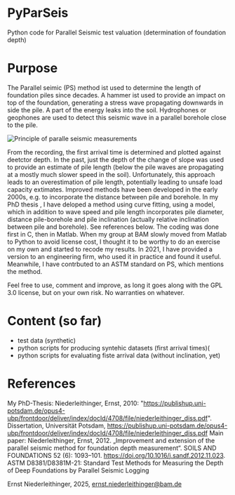 # PyParSeis
Python code for Parallel Seismic test valuation (determination of foundation depth)

# Purpose
The Parallel seimic (PS) method ist used to determine the length of foundation piles since decades. A hammer ist used to provide an impact on top of the foundation, generating a stress wave propagating downwards in side the pile. A part of the energy leaks into the soil. Hydrophones or geophones are used to detect this seismic wave in a parallel borehole close to the pile.

![Principle of paralle seismic measurements](/../main/ParSeis-principle.jpg) 

From the recording, the first arrival time is determined and plotted against deetctor depth. In the past, just the depth of the change of slope was used to provide an estimate of pile length (below the pile waves are propagating at a mostly much slower speed in the soil). Unfortunately, this approach leads to an overestimation of pile length, potentially leading to unsafe load capacity extimates. Improved methods have been developed in the early 2000s, e.g. to incorporate the distance between pile and borehole.
In my PhD thesis , I have deloped a method using curve fitting, using a model, which in addition to wave speed and pile length incorporates pile diameter, distance pile-borehole and pile inclination (actually relative inclination between pile and borehole). See references below. The coding was done first in C, then in Matlab. When my group at BAM slowly moved from Matlab to Python to avoid license cost, I thought it to be worthy to do an exercise on my own and started to recode my results. In 2021, I have provided a version to an engineering firm, who used it in practice and found it useful. Meanwhile, I have contrbuted to an ASTM standard on PS, which mentions the method.  

Feel free to use, comment and improve, as long it goes along with the GPL 3.0 license, but on your own risk. No warranties on whatever.

# Content (so far)
- test data (synthetic)
- python scripts for producing syntehic datasets (first arrival times)(
- python scripts for evaluating fiste arrival data (without inclination, yet)

# References
My PhD-Thesis: Niederleithinger, Ernst, 2010: "https://publishup.uni-potsdam.de/opus4-ubp/frontdoor/deliver/index/docId/4708/file/niederleithinger_diss.pdf". Dissertation, Universität Potsdam, https://publishup.uni-potsdam.de/opus4-ubp/frontdoor/deliver/index/docId/4708/file/niederleithinger_diss.pdf
Main paper: Niederleithinger, Ernst, 2012. „Improvement and extension of the parallel seismic method for foundation depth measurement“. SOILS AND FOUNDATIONS 52 (6): 1093–101. https://doi.org/10.1016/j.sandf.2012.11.023.
ASTM D8381/D8381M-21: Standard Test Methods for Measuring the Depth of Deep Foundations by Parallel Seismic Logging

Ernst Niederleithinger, 2025, ernst.niederleithinger@bam.de
 
